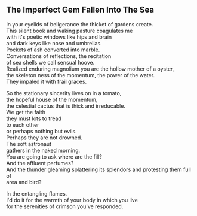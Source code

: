 The Imperfect Gem Fallen Into The Sea
-------------------------------------
In your eyelids of beligerance the thicket of gardens create.  
This silent book and waking pasture coagulates me  
with it's poetic windows like hips and brain  
and dark keys like nose and umbrellas.  
Pockets of ash converted into marble.  
Conversations of reflections, the recitation  
of sea shells we call sensual hoove.  
Realized enduring magnolium you are the hollow mother of a oyster,  
the skeleton ness of the momentum, the power of the water.  
They impaled it with frail graces.  
  
So the stationary sincerity lives on in a tomato,  
the hopeful house of the momentum,  
the celestial cactus that is thick and irreducable.  
We get the faith  
they must lots to tread  
to each other  
or perhaps nothing but evils.  
Perhaps they are not drowned.  
The soft astronaut  
gathers in the naked morning.  
You are going to ask where are the fill?  
And the affluent perfumes?  
And the thunder gleaming splattering its splendors and protesting them full of  
area and bird?  
  
In the entangling flames.  
I'd do it for the warmth of your body in which you live  
for the serenities of crimson you've responded.  
